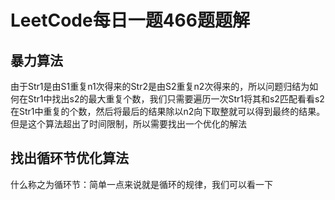 # LeetCode每日一题466题题解

## 暴力算法

由于Str1是由S1重复n1次得来的Str2是由S2重复n2次得来的，所以问题归结为如何在Str1中找出s2的最大重复个数，我们只需要遍历一次Str1将其和s2匹配看看s2在Str1中重复的个数，然后将最后的结果除以n2向下取整就可以得到最终的结果。但是这个算法超出了时间限制，所以需要找出一个优化的解法

## 找出循环节优化算法

什么称之为循环节：简单一点来说就是循环的规律，我们可以看一下